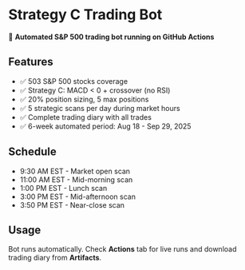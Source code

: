 # Strategy C Trading Bot

  🤖 **Automated S&P 500 trading bot running on GitHub Actions**

  ## Features
  - ✅ 503 S&P 500 stocks coverage
  - ✅ Strategy C: MACD < 0 + crossover (no RSI)
  - ✅ 20% position sizing, 5 max positions
  - ✅ 5 strategic scans per day during market hours
  - ✅ Complete trading diary with all trades
  - ✅ 6-week automated period: Aug 18 - Sep 29, 2025

  ## Schedule
  - 9:30 AM EST - Market open scan
  - 11:00 AM EST - Mid-morning scan
  - 1:00 PM EST - Lunch scan
  - 3:00 PM EST - Mid-afternoon scan
  - 3:50 PM EST - Near-close scan

  ## Usage
  Bot runs automatically. Check **Actions** tab for live runs and download trading diary from **Artifacts**.
